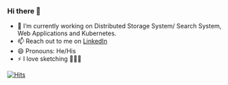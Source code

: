 ### Hi there 👋

<!--
**TheAlgo/TheAlgo** is a ✨ _special_ ✨ repository because its `README.md` (this file) appears on your GitHub profile.

Here are some ideas to get you started:
-->
- 🔭 I’m currently working on Distributed Storage System/ Search System, Web Applications and Kubernetes.
- 📫 Reach out to me on [LinkedIn](https://www.linkedin.com/in/thealgo/)
- 😄 Pronouns: He/His
- ⚡ I love sketching 🙅🏼‍♂️


[![Hits](https://hits.seeyoufarm.com/api/count/incr/badge.svg?url=https%3A%2F%2Fgithub.com%2FTheAlgo&count_bg=%2379C83D&title_bg=%23555555&icon=libuv.svg&icon_color=%23E7E7E7&title=hits&edge_flat=false)](https://hits.seeyoufarm.com)


